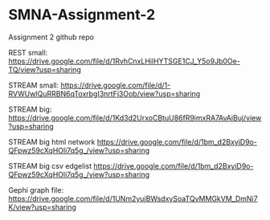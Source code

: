 # SMNA-Assignment-2
Assignment 2 github repo


REST small:
https://drive.google.com/file/d/1RvhCnxLHilHYTSGE1CJ_Y5o9Jb0Oe-TQ/view?usp=sharing

STREAM small:
https://drive.google.com/file/d/1-RVWUwIQuRRBN6qToxrbgI3nrtFj3Oob/view?usp=sharing

STREAM big:
https://drive.google.com/file/d/1Kd3d2UrxoCBtuU86fR9imxRA7AvAiBuj/view?usp=sharing

STREAM big html network
https://drive.google.com/file/d/1bm_d2BxyiD9o-QFpwz59cXqHOli7q5g_/view?usp=sharing

STREAM big csv edgelist
https://drive.google.com/file/d/1bm_d2BxyiD9o-QFpwz59cXqHOli7q5g_/view?usp=sharing


Gephi graph file:
https://drive.google.com/file/d/1UNm2yujBWsdxySoaTQvMMGkVM_DmNi7K/view?usp=sharing
